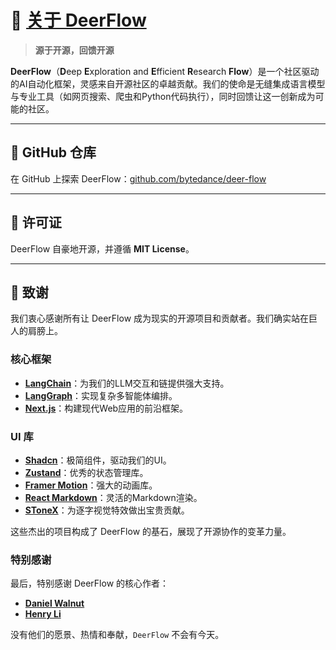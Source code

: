 # 🦌 [关于 DeerFlow](https://github.com/bytedance/deer-flow)

> **源于开源，回馈开源**

**DeerFlow**（**D**eep **E**xploration and **E**fficient **R**esearch **Flow**）是一个社区驱动的AI自动化框架，灵感来自开源社区的卓越贡献。我们的使命是无缝集成语言模型与专业工具（如网页搜索、爬虫和Python代码执行），同时回馈让这一创新成为可能的社区。

---

## 🌟 GitHub 仓库

在 GitHub 上探索 DeerFlow：[github.com/bytedance/deer-flow](https://github.com/bytedance/deer-flow)

---

## 📜 许可证

DeerFlow 自豪地开源，并遵循 **MIT License**。

---

## 🙌 致谢

我们衷心感谢所有让 DeerFlow 成为现实的开源项目和贡献者。我们确实站在巨人的肩膀上。

### 核心框架
- **[LangChain](https://github.com/langchain-ai/langchain)**：为我们的LLM交互和链提供强大支持。
- **[LangGraph](https://github.com/langchain-ai/langgraph)**：实现复杂多智能体编排。
- **[Next.js](https://nextjs.org/)**：构建现代Web应用的前沿框架。

### UI 库
- **[Shadcn](https://ui.shadcn.com/)**：极简组件，驱动我们的UI。
- **[Zustand](https://zustand.docs.pmnd.rs/)**：优秀的状态管理库。
- **[Framer Motion](https://www.framer.com/motion/)**：强大的动画库。
- **[React Markdown](https://www.npmjs.com/package/react-markdown)**：灵活的Markdown渲染。
- **[SToneX](https://github.com/stonexer)**：为逐字视觉特效做出宝贵贡献。

这些杰出的项目构成了 DeerFlow 的基石，展现了开源协作的变革力量。

### 特别感谢
最后，特别感谢 DeerFlow 的核心作者：

- **[Daniel Walnut](https://github.com/hetaoBackend/)**
- **[Henry Li](https://github.com/magiccube/)**

没有他们的愿景、热情和奉献，`DeerFlow` 不会有今天。
